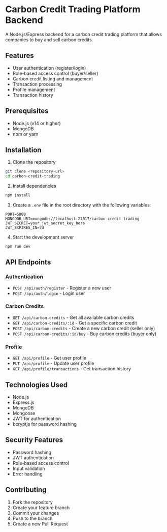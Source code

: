 # Carbon Credit Trading Platform Backend

A Node.js/Express backend for a carbon credit trading platform that allows companies to buy and sell carbon credits.

## Features

- User authentication (register/login)
- Role-based access control (buyer/seller)
- Carbon credit listing and management
- Transaction processing
- Profile management
- Transaction history

## Prerequisites

- Node.js (v14 or higher)
- MongoDB
- npm or yarn

## Installation

1. Clone the repository
```bash
git clone <repository-url>
cd carbon-credit-trading
```

2. Install dependencies
```bash
npm install
```

3. Create a `.env` file in the root directory with the following variables:
```
PORT=5000
MONGODB_URI=mongodb://localhost:27017/carbon-credit-trading
JWT_SECRET=your_jwt_secret_key_here
JWT_EXPIRES_IN=7d
```

4. Start the development server
```bash
npm run dev
```

## API Endpoints

### Authentication
- `POST /api/auth/register` - Register a new user
- `POST /api/auth/login` - Login user

### Carbon Credits
- `GET /api/carbon-credits` - Get all available carbon credits
- `GET /api/carbon-credits/:id` - Get a specific carbon credit
- `POST /api/carbon-credits` - Create a new carbon credit (seller only)
- `POST /api/carbon-credits/:id/buy` - Buy carbon credits (buyer only)

### Profile
- `GET /api/profile` - Get user profile
- `PUT /api/profile` - Update user profile
- `GET /api/profile/transactions` - Get transaction history

## Technologies Used

- Node.js
- Express.js
- MongoDB
- Mongoose
- JWT for authentication
- bcryptjs for password hashing

## Security Features

- Password hashing
- JWT authentication
- Role-based access control
- Input validation
- Error handling

## Contributing

1. Fork the repository
2. Create your feature branch
3. Commit your changes
4. Push to the branch
5. Create a new Pull Request 